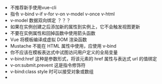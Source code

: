 * 不推荐新手使用vue-cli
* 指令 v-bind v-if v-for v-on v-model v-once v-html
* v-model 数据双向绑定 ？？？
* 如果在实例创建之后添加新的属性到实例上，它不会触发视图更新
* 不要在实例属性和回掉函数中使用箭头函数
*  Vue 将模板编译成虚拟 DOM 渲染函数
* Mustache 不能在 HTML 属性中使用，应使用 v-bind
* 你不应该在模板表达式中试图访问用户定义的全局变量
* v-bind:href 这种是参数形式，将该元素的 href 属性与表达式 url 的值绑定
* v-on:submit.prevent 这是指令修饰符
* v-bind:class style 时可以接受对象或数组
* <template> 中 v-if 条件组
* 要确保在初始化根实例 之前 注册了组件
* props down, events up
* 